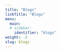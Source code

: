 ```yaml
---
title: "Blogs"
linkTitle: "Blogs"
menu:
  main:
  # sidebar:
    identifier: "blogs"
weight: -2
slug: blogs
---
```

